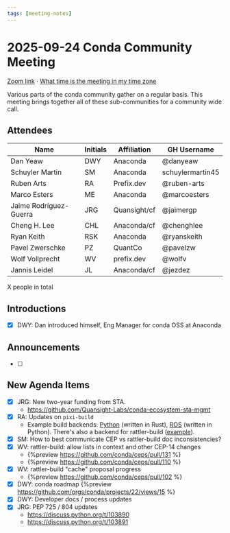 ```yaml
---
tags: [meeting-notes]
---
```

# 2025-09-24 Conda Community Meeting

[Zoom link](https://zoom.us/j/9138593505?pwd=SWh3dE1IK05LV01Qa0FJZ1ZpMzJLZz09) · [What time is the meeting in my time zone](https://dateful.com/convert/utc?t=5pm)

Various parts of the conda community gather on a regular basis. This meeting brings together all of these sub-communities for a community wide call.

## Attendees

| Name                   | Initials | Affiliation  | GH Username      |
| ---------------------- | -------- | ------------ | ---------------- |
| Dan Yeaw               | DWY      | Anaconda     | @danyeaw         |
| Schuyler Martin        | SM       | Anaconda     | schuylermartin45 |
| Ruben Arts             | RA       | Prefix.dev   | @ruben-arts      |
| Marco Esters           | ME       | Anaconda     | @marcoesters     |
| Jaime Rodríguez-Guerra | JRG      | Quansight/cf | @jaimergp        |
| Cheng H. Lee           | CHL      | Anaconda/cf  | @chenghlee       |
| Ryan Keith             | RSK      | Anaconda     | @ryanskeith      |
| Pavel Zwerschke        | PZ       | QuantCo      | @pavelzw         |
| Wolf Vollprecht        | WV       | prefix.dev   | @wolfv           |
| Jannis Leidel          | JL       | Anaconda/cf  | @jezdez          |

X people in total

## Introductions

- [X] DWY: Dan introduced himself, Eng Manager for conda OSS at Anaconda

## Announcements

- [ ]

## New Agenda Items

- [X] JRG: New two-year funding from STA.
    - https://github.com/Quansight-Labs/conda-ecosystem-sta-mgmt
- [X] RA: Updates on `pixi-build`
    - Example build backends: [Python](https://github.com/prefix-dev/pixi-build-backends/blob/main/crates/pixi-build-python/src/main.rs) (written in Rust), [ROS](https://github.com/prefix-dev/pixi-build-backends/blob/main/backends/pixi-build-ros/src/pixi_build_ros/ros_generator.py) (written in Python). There's also a backend for rattler-build ([example](https://github.com/prefix-dev/pixi/tree/main/examples/pixi-build/array-api-extra)).
- [X] SM: How to best communicate CEP vs rattler-build doc inconsistencies?
- [X] WV: rattler-build: allow lists in context and other CEP-14 changes
    - {%preview https://github.com/conda/ceps/pull/131 %}
    - {%preview https://github.com/conda/ceps/pull/110 %}
- [X] WV: rattler-build "cache" proposal progress
    - {%preview https://github.com/conda/ceps/pull/102 %}
- [X] DWY: conda roadmap {%preview https://github.com/orgs/conda/projects/22/views/15 %}
- [X] DWY: Developer docs / process updates
- [X] JRG: PEP 725 / 804 updates
    - https://discuss.python.org/t/103890
    - https://discuss.python.org/t/103891
